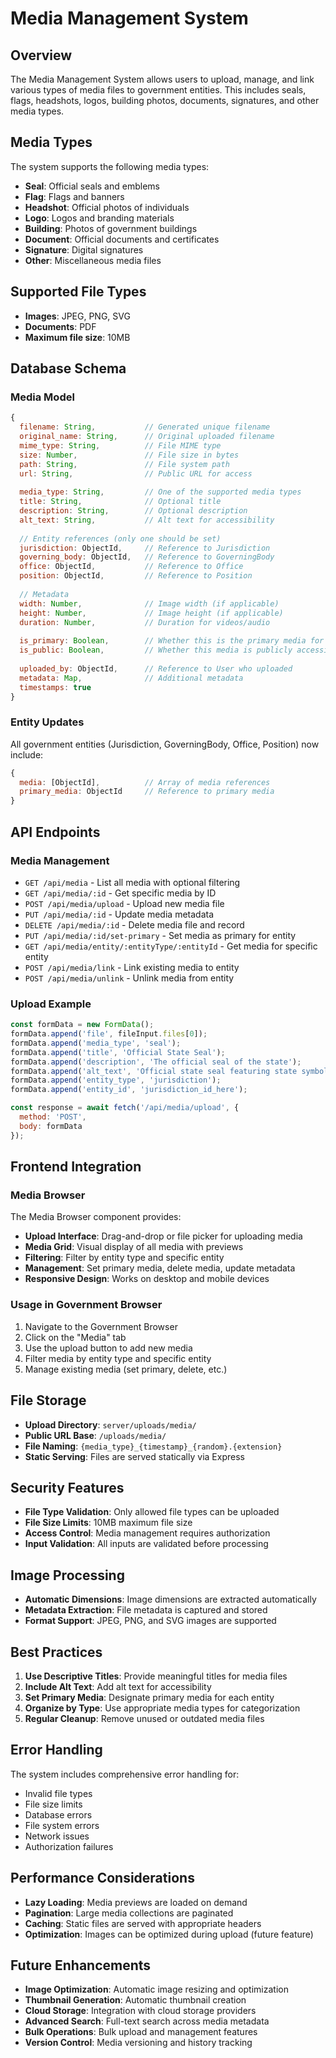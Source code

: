 # Media Management System

## Overview

The Media Management System allows users to upload, manage, and link various types of media files to government entities. This includes seals, flags, headshots, logos, building photos, documents, signatures, and other media types.

## Media Types

The system supports the following media types:

- **Seal**: Official seals and emblems
- **Flag**: Flags and banners
- **Headshot**: Official photos of individuals
- **Logo**: Logos and branding materials
- **Building**: Photos of government buildings
- **Document**: Official documents and certificates
- **Signature**: Digital signatures
- **Other**: Miscellaneous media files

## Supported File Types

- **Images**: JPEG, PNG, SVG
- **Documents**: PDF
- **Maximum file size**: 10MB

## Database Schema

### Media Model

```javascript
{
  filename: String,           // Generated unique filename
  original_name: String,      // Original uploaded filename
  mime_type: String,          // File MIME type
  size: Number,               // File size in bytes
  path: String,               // File system path
  url: String,                // Public URL for access
  
  media_type: String,         // One of the supported media types
  title: String,              // Optional title
  description: String,        // Optional description
  alt_text: String,           // Alt text for accessibility
  
  // Entity references (only one should be set)
  jurisdiction: ObjectId,     // Reference to Jurisdiction
  governing_body: ObjectId,   // Reference to GoverningBody
  office: ObjectId,           // Reference to Office
  position: ObjectId,         // Reference to Position
  
  // Metadata
  width: Number,              // Image width (if applicable)
  height: Number,             // Image height (if applicable)
  duration: Number,           // Duration for videos/audio
  
  is_primary: Boolean,        // Whether this is the primary media for the entity
  is_public: Boolean,         // Whether this media is publicly accessible
  
  uploaded_by: ObjectId,      // Reference to User who uploaded
  metadata: Map,              // Additional metadata
  timestamps: true
}
```

### Entity Updates

All government entities (Jurisdiction, GoverningBody, Office, Position) now include:

```javascript
{
  media: [ObjectId],          // Array of media references
  primary_media: ObjectId     // Reference to primary media
}
```

## API Endpoints

### Media Management

- `GET /api/media` - List all media with optional filtering
- `GET /api/media/:id` - Get specific media by ID
- `POST /api/media/upload` - Upload new media file
- `PUT /api/media/:id` - Update media metadata
- `DELETE /api/media/:id` - Delete media file and record
- `PUT /api/media/:id/set-primary` - Set media as primary for entity
- `GET /api/media/entity/:entityType/:entityId` - Get media for specific entity
- `POST /api/media/link` - Link existing media to entity
- `POST /api/media/unlink` - Unlink media from entity

### Upload Example

```javascript
const formData = new FormData();
formData.append('file', fileInput.files[0]);
formData.append('media_type', 'seal');
formData.append('title', 'Official State Seal');
formData.append('description', 'The official seal of the state');
formData.append('alt_text', 'Official state seal featuring state symbols');
formData.append('entity_type', 'jurisdiction');
formData.append('entity_id', 'jurisdiction_id_here');

const response = await fetch('/api/media/upload', {
  method: 'POST',
  body: formData
});
```

## Frontend Integration

### Media Browser

The Media Browser component provides:

- **Upload Interface**: Drag-and-drop or file picker for uploading media
- **Media Grid**: Visual display of all media with previews
- **Filtering**: Filter by entity type and specific entity
- **Management**: Set primary media, delete media, update metadata
- **Responsive Design**: Works on desktop and mobile devices

### Usage in Government Browser

1. Navigate to the Government Browser
2. Click on the "Media" tab
3. Use the upload button to add new media
4. Filter media by entity type and specific entity
5. Manage existing media (set primary, delete, etc.)

## File Storage

- **Upload Directory**: `server/uploads/media/`
- **Public URL Base**: `/uploads/media/`
- **File Naming**: `{media_type}_{timestamp}_{random}.{extension}`
- **Static Serving**: Files are served statically via Express

## Security Features

- **File Type Validation**: Only allowed file types can be uploaded
- **File Size Limits**: 10MB maximum file size
- **Access Control**: Media management requires authorization
- **Input Validation**: All inputs are validated before processing

## Image Processing

- **Automatic Dimensions**: Image dimensions are extracted automatically
- **Metadata Extraction**: File metadata is captured and stored
- **Format Support**: JPEG, PNG, and SVG images are supported

## Best Practices

1. **Use Descriptive Titles**: Provide meaningful titles for media files
2. **Include Alt Text**: Add alt text for accessibility
3. **Set Primary Media**: Designate primary media for each entity
4. **Organize by Type**: Use appropriate media types for categorization
5. **Regular Cleanup**: Remove unused or outdated media files

## Error Handling

The system includes comprehensive error handling for:

- Invalid file types
- File size limits
- Database errors
- File system errors
- Network issues
- Authorization failures

## Performance Considerations

- **Lazy Loading**: Media previews are loaded on demand
- **Pagination**: Large media collections are paginated
- **Caching**: Static files are served with appropriate headers
- **Optimization**: Images can be optimized during upload (future feature)

## Future Enhancements

- **Image Optimization**: Automatic image resizing and optimization
- **Thumbnail Generation**: Automatic thumbnail creation
- **Cloud Storage**: Integration with cloud storage providers
- **Advanced Search**: Full-text search across media metadata
- **Bulk Operations**: Bulk upload and management features
- **Version Control**: Media versioning and history tracking

